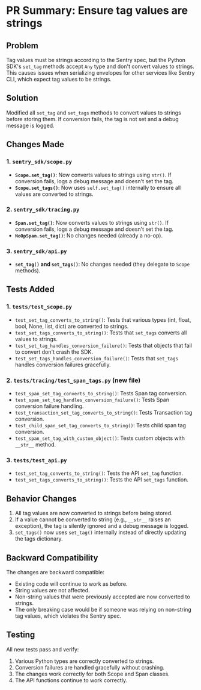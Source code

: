 # PR Summary: Ensure tag values are strings

## Problem
Tag values must be strings according to the Sentry spec, but the Python SDK's `set_tag` methods accept `Any` type and don't convert values to strings. This causes issues when serializing envelopes for other services like Sentry CLI, which expect tag values to be strings.

## Solution
Modified all `set_tag` and `set_tags` methods to convert values to strings before storing them. If conversion fails, the tag is not set and a debug message is logged.

## Changes Made

### 1. `sentry_sdk/scope.py`
- **`Scope.set_tag()`**: Now converts values to strings using `str()`. If conversion fails, logs a debug message and doesn't set the tag.
- **`Scope.set_tags()`**: Now uses `self.set_tag()` internally to ensure all values are converted to strings.

### 2. `sentry_sdk/tracing.py`
- **`Span.set_tag()`**: Now converts values to strings using `str()`. If conversion fails, logs a debug message and doesn't set the tag.
- **`NoOpSpan.set_tag()`**: No changes needed (already a no-op).

### 3. `sentry_sdk/api.py`
- **`set_tag()` and `set_tags()`**: No changes needed (they delegate to `Scope` methods).

## Tests Added

### 1. `tests/test_scope.py`
- `test_set_tag_converts_to_string()`: Tests that various types (int, float, bool, None, list, dict) are converted to strings.
- `test_set_tags_converts_to_string()`: Tests that `set_tags` converts all values to strings.
- `test_set_tag_handles_conversion_failure()`: Tests that objects that fail to convert don't crash the SDK.
- `test_set_tags_handles_conversion_failure()`: Tests that `set_tags` handles conversion failures gracefully.

### 2. `tests/tracing/test_span_tags.py` (new file)
- `test_span_set_tag_converts_to_string()`: Tests Span tag conversion.
- `test_span_set_tag_handles_conversion_failure()`: Tests Span conversion failure handling.
- `test_transaction_set_tag_converts_to_string()`: Tests Transaction tag conversion.
- `test_child_span_set_tag_converts_to_string()`: Tests child span tag conversion.
- `test_span_set_tag_with_custom_object()`: Tests custom objects with `__str__` method.

### 3. `tests/test_api.py`
- `test_set_tag_converts_to_string()`: Tests the API `set_tag` function.
- `test_set_tags_converts_to_string()`: Tests the API `set_tags` function.

## Behavior Changes
1. All tag values are now converted to strings before being stored.
2. If a value cannot be converted to string (e.g., `__str__` raises an exception), the tag is silently ignored and a debug message is logged.
3. `set_tags()` now uses `set_tag()` internally instead of directly updating the tags dictionary.

## Backward Compatibility
The changes are backward compatible:
- Existing code will continue to work as before.
- String values are not affected.
- Non-string values that were previously accepted are now converted to strings.
- The only breaking case would be if someone was relying on non-string tag values, which violates the Sentry spec.

## Testing
All new tests pass and verify:
1. Various Python types are correctly converted to strings.
2. Conversion failures are handled gracefully without crashing.
3. The changes work correctly for both Scope and Span classes.
4. The API functions continue to work correctly.